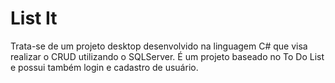 # List It 

Trata-se de um projeto desktop desenvolvido na linguagem C# que visa realizar o CRUD utilizando o SQLServer. É um projeto baseado no To Do List e possui também login e cadastro de usuário.
